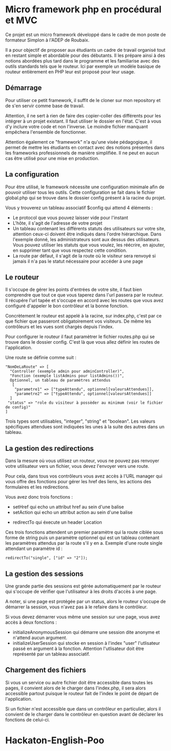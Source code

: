 # Micro framework php en procédural et MVC

Ce projet est un micro framework développé dans le cadre de mon poste de formateur Simplon à l'ADEP de Roubaix.

Il a pour objectif de proposer aux étudiants un cadre de travail organisé tout en restant simple et abordable pour des débutants. Il les prépare ainsi à des notions abordées plus tard dans le programme et les familiarise avec des outils standards tels que le routeur. Ici par exemple un modèle basique de routeur entièrement en PHP leur est proposé pour leur usage.

## Démarrage

Pour utiliser ce petit framework, il suffit de le cloner sur mon repository et de s'en servir comme base de travail.

Attention, il ne sert à rien de faire des copier-coller des différents pour les intégrer à un projet existant. Il faut utiliser le dossier en l'état. C'est à vous d'y inclure votre code et non l'inverse. Le moindre fichier manquant empêchera l'ensemble de fonctionner.

Attention également ce "framework" n'a qu'une visée pédagogique, il permet de mettre les étudiants en contact avec des notions présentes dans les frameworks professionnels de manière simplifiée. Il ne peut en aucun cas être utilisé pour une mise en production.

## La configuration

Pour être utilisé, le framework nécessite une configuration minimale afin de pouvoir utiliser tous les outils. Cette configuration se fait dans le fichier global.php qui se trouve dans le dossier config présent à la racine du projet.

Vous y trouverez un tableau associatif $config qui attend 4 éléments :
- Le protocol que vous pouvez laisser vide pour l'instant
- L'hôte, il s'agit de l'adresse de votre projet
- Un tableau contenant les différents statuts des utilisateurs sur votre site, attention ceux-ci doivent être indiqués dans l'ordre hiérarchique. Dans l'exemple donné, les administrateurs sont aux dessus des utilisateurs. Vous pouvez utiliser les statuts que vous voulez, les réécrire, en ajouter, en supprimer tant que vous respectez cette condition.
- La route par défaut, il s'agit de la route où le visiteur sera renvoyé si jamais il n'a pas le statut nécessaire pour accéder à une page

## Le routeur

Il s'occupe de gérer les points d'entrées de votre site, il faut bien comprendre que tout ce que vous taperez dans l'url passera par le routeur. Il récupére l'url tapée et s'occupe en accord avec les routes que vous avez configuré d'appeler le bon contrôleur et la bonne fonction.

Concrètement le routeur est appelé à la racine, sur index.php, c'est par ce que fichier que passeront obligatoirement vos visiteurs. De même les contrôleurs et les vues sont chargés depuis l'index.

Pour configurer le routeur il faut paramètrer le fichier routes.php qui se trouve dans le dossier config. C'est là que vous allez définir les routes de l'application.

Une route se définie comme suit :

```
"NomDeLaRoute" => [
  "Controller (exemple admin pour adminController)",
  "Fonction (exemple listAdmins pour listAdmins())",
  Optionnel, un tableau de paramètres attendus
   [
    "parametre1" => ["typeAttendu", optionnel[valeursAttendues]],
    "parametre2" => ["typeAttendu", optionnel[valeursAttendues]]
  ]
 "status" => "role du visiteur à possèder au minimum (voir le fichier de config)"
]

```
Trois types sont utilisables, "integer", "string" et "boolean".
Les valeurs spécifiques attendues sont indiquées les unes à la suite des autres dans un tableau.

## La gestion des redirections

Dans la mesure où vous utilisez un routeur, vous ne pouvez pas renvoyer votre utilisateur vers un fichier, vous devez l'envoyer vers une route.

Pour cela, dans tous vos contrôleurs vous avez accès à l'URL manager qui vous offre des fonctions pour gérer les href des liens, les actions des formulaires et les redirections.

Vous avez donc trois fonctions :
- setHref qui echo un attribut href au sein d'une balise <a>
- setAction qui echo un attribut action au sein d'une balise <form>
- redirectTo qui éxecute un header Location

Ces trois fonctions attendent un premier paramètre qui la route ciblée sous forme de string puis un paramètre optionnel qui est un tableau contenant les paramètres attendus par la route s'il y en a. Exemple d'une route single attendant un paramètre id :

```
redirectTo("single", ["id" => "2"]);

```

## La gestion des sessions

Une grande partie des sessions est gérée automatiquement par le routeur qui s'occupe de vérifier que l'utilisateur à les droits d'accès à une page.

A noter, si une page est protégée par un status, alors le routeur s'occupe de démarrer la session, vous n'avez pas à le refaire dans le contrôleur.

Si vous devez démarrer vous même une session sur une page, vous avez accès à deux fonctions :
- initializeAnonymousSession qui démarre une session dite anonyme et n'attend aucun argument.
- initializeUserSession qui stocke en session à l'index "user" l'utlisateur passé en argument à la fonction. Attention l'utlisateur doit être représenté par un tableau associatif.

## Chargement des fichiers

Si vous un service ou autre fichier doit être accessible dans toutes les pages, il convient alors de le charger dans l'index.php, il sera alors accessible partout puisque le routeur fait de l'index le point de départ de l'application.

Si un fichier n'est accessible que dans un contrôleur en particulier, alors il convient de le charger dans le contrôleur en question avant de déclarer les fonctions de celui-ci.
# Hackaton-English-Poo
